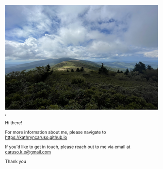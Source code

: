 <div align="center">
  <img width="100%" height = "344px" src= "https://github.com/kathryncaruso/kathryncaruso.github.io/blob/fc0d2901894c1bb4824965838bcaa057891393c3/assets/img/appalachian-roan-mountain.jpeg" alt="Roan Mountain" />
</div>, 

Hi there! 

For more information about me, please navigate to https://kathryncaruso.github.io

If you'd like to get in touch, please reach out to me via email at caruso.k.e@gmail.com

Thank you
